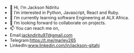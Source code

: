 - 👋 Hi, I’m Jackson Ndiritu
- 👀 I’m interested in Python, Javascript, React and Ruby.
- 🌱 I’m currently learning software Engineering at ALX Africa.
- 💞️ I’m looking forward to collaborate on projects. 
- 📫 You can reach me on,
- Email:jackndiritu97@gmail.com
- Telegram:https://t.me/marley265
- LinkedIn:www.linkedin.com/in/jackson-gitahi
  

<!---
jackmarley254/jackmarley254 is a ✨ special ✨ repository because its `README.md` (this file) appears on your GitHub profile.
You can click the Preview link to take a look at your changes.
--->

